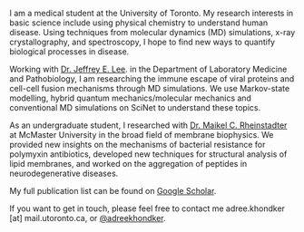 I am a medical student at the University of Toronto. My research interests in basic science include using physical chemistry to understand human disease. Using techniques from molecular dynamics (MD) simulations, x-ray crystallography, and spectroscopy, I hope to find new ways to quantify biological processes in disease.

Working with <a href="https://www.leelab-utoronto.com/">Dr. Jeffrey E. Lee</a>. in the Department of Laboratory Medicine and Pathobiology, I am researching the immune escape of viral proteins and cell-cell fusion mechanisms through MD simulations. We use Markov-state modelling, hybrid quantum mechanics/molecular mechanics and conventional MD simulations on SciNet to understand these topics.

As an undergraduate student, I researched with <a href="http://www.rheinstaedter.de/maikel/">Dr. Maikel C. Rheinstadter</a> at McMaster University in the broad field of membrane biophysics. We provided new insights on the mechanisms of bacterial resistance for polymyxin antibiotics, developed new techniques for structural analysis of lipid membranes, and worked on the aggregation of peptides in neurodegenerative diseases. 

My full publication list can be found on <a href="https://scholar.google.ca/citations?user=ZHtyc_kAAAAJ&hl=en">Google Scholar</a>.

If you want to get in touch, please feel free to contact me adree.khondker [at] mail.utoronto.ca, or <a href="https://twitter.com/AdreeKhondker">@adreekhondker</a>.
